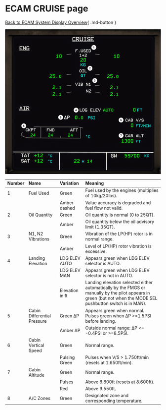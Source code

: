 # ECAM CRUISE page

[Back to ECAM System Display Overview](index.md){ .md-button }

![ECAM CRUISE page](../../../assets/a32nx-briefing/ecam/cruise.png "ECAM CRUISE page")

| Number | Name                        | Variation       | Meaning                                                                                                                                                        |
|:-------|:----------------------------|:----------------|:---------------------------------------------------------------------------------------------------------------------------------------------------------------|
| 1      | Fuel Used                   | Green           | Fuel used by the engines (multiplies of 10kg/20lbs).                                                                                                           |
|        |                             | Amber dashed    | Value accuracy is degraded and fuel flow not valid.                                                                                                            |
| 2      | Oil Quantity                | Green           | Oil quantity is normal (0 to 25QT).                                                                                                                            |
|        |                             | Amber           | Oil quantity below the oil advisory limit (1.35QT).                                                                                                            |
| 3      | N1, N2 Vibrations           | Green           | Vibration of the LP(HP) rotor is in normal range.                                                                                                              |
|        |                             | Amber           | Level of LP(HP) rotor vibration is excessive.                                                                                                                  |
| 4      | Landing Elevation           | LDG ELEV AUTO   | Appears green when LDG ELEV selector is AUTO.                                                                                                                  |
|        |                             | LDG ELEV MAN    | Appears green when LDG ELEV selector is not in AUTO.                                                                                                           |
|        |                             | Elevation in ft | Landing elevation selected either automatically by the FMGS or manually by the pilot appears in green (but not when the MODE SEL pushbutton switch is in MAN). |
| 5      | Cabin Differential Pressure | Green &#8710;P  | Appears green when normal. Pulses green when &#8710;P >=1.5PSI before landing.                                                                                 |
|        |                             | Amber &#8710;P  | Outside normal range: &#8710;P <= -0.4PSI or >=8.5PSI.                                                                                                         |
| 6      | Cabin Vertical Speed        | Green           | Normal range.                                                                                                                                                  |
|        |                             | Pulsing Green   | Pulses when V/S > 1.750ft/min (resets at 1.650ft/min).                                                                                                         |
| 7      | Cabin Altitude              | Green           | Normal range.                                                                                                                                                  |
|        |                             | Pulses          | Above 8.800ft (resets at 8.600ft).                                                                                                                             |
|        |                             | Red             | Above 9.550ft.                                                                                                                                                 |
| 8      | A/C Zones                   | Green           | Designated zone and corresponding temperature.                                                                                                                 |


